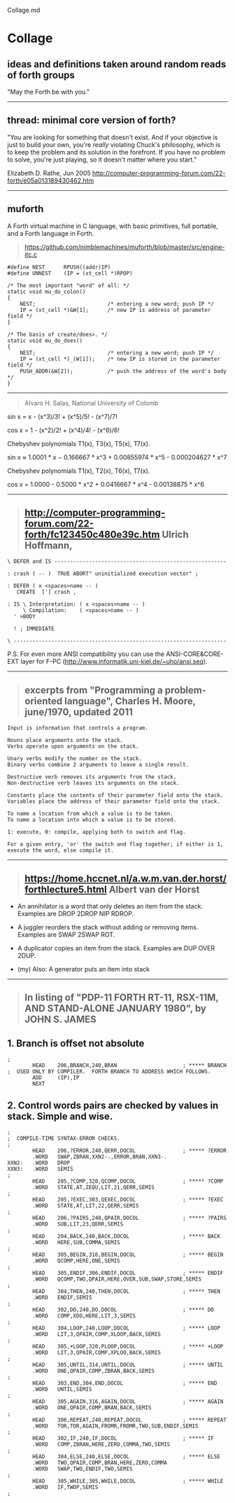 Collage.md

# Collage

## ideas and definitions taken around random reads of forth groups

"May the Forth be with you."

---
## thread: minimal core version of forth? 

"You are looking for something that doesn't exist.  And if your
objective is just to build your own, you're _really_ violating
Chuck's philosophy, which is to keep the problem and its
solution in the forefront.  If you have no problem to solve,
you're just playing, so it doesn't matter where you start."

Elizabeth D. Rathe, Jun 2005
http://computer-programming-forum.com/22-forth/e05a013189430462.htm 

---
## muforth

A Forth virtual machine in C language, with basic primitives, full portable, and a Forth language in Forth.

> https://github.com/nimblemachines/muforth/blob/master/src/engine-itc.c
```
#define NEST      RPUSH((addr)IP)
#define UNNEST    (IP = (xt_cell *)RPOP)

/* The most important "word" of all: */
static void mu_do_colon()
{
    NEST;                       /* entering a new word; push IP */
    IP = (xt_cell *)&W[1];      /* new IP is address of parameter field */
}

/* The basis of create/does>. */
static void mu_do_does()
{
    NEST;                       /* entering a new word; push IP */
    IP = (xt_cell *)_(W[1]);    /* new IP is stored in the parameter field */
    PUSH_ADDR(&W[2]);           /* push the address of the word's body */
}
```
---
> Alvaro H. Salas, National University of Colomb

sin x = x - (x^3)/3! + (x^5)/5! - (x^7)/7!

cos x =  1 - (x^2)/2! + (x^4)/4! - (x^6)/6!

Chebyshev polynomials T1(x), T3(x), T5(x), T7(x). 

sin x ≈ 1.0001 * x − 0.166667 * x^3 + 0.00855974 * x^5 - 0.000204627 * x^7

Chebyshev polynomials T1(x), T2(x), T6(x), T7(x).

cos x = 1.0000 - 0.5000 * x^2 + 0.0416667 * x^4 - 0.00138875 * x^6

---

> ## http://computer-programming-forum.com/22-forth/fc123450c480e39c.htm Ulrich Hoffmann,
```
\ DEFER and IS -------------------------------------------------------

: crash ( -- )  TRUE ABORT" uninitialized execution vector" ;

: DEFER ( x <spaces>name -- )
   CREATE  ['] crash ,

: IS \ Interpretation: ( x <spaces>name -- )
     \ Compilation:    ( <spaces>name -- )
  ' >BODY  

  ! ; IMMEDIATE

\ --------------------------------------------------------------------
```
P.S. For even more ANSI compatibility you can use the ANSI-CORE&CORE-EXT layer for F-PC (http://www.informatik.uni-kiel.de/~uho/ansi.seq).

---
> ## excerpts from "Programming a problem-oriented language", Charles H. Moore, june/1970, updated 2011

    Input is information that controls a program.
    
    Nouns place arguments onto the stack.
    Verbs operate upon arguments on the stack.

    Unary verbs modify the number on the stack.
    Binary verbs combine 2 arguments to leave a single result.

    Destructive verb removes its arguments from the stack.
    Non-destructive verb leaves its arguments on the stack.

    Constants place the contents of their parameter field onto the stack.
    Variables place the address of their parameter field onto the stack.
    
    To name a location from which a value is to be taken.
    To name a location into which a value is to be stored.

    1: execute, 0: compile, applying both to switch and flag. 
   
    For a given entry, 'or' the switch and flag together; if either is 1, execute the word, else compile it.


---
> ## https://home.hccnet.nl/a.w.m.van.der.horst/forthlecture5.html Albert van der Horst

- An annihilator is a word that only deletes an item from the stack.
Examples are DROP 2DROP NIP RDROP.

- A juggler reorders the stack without adding or removing items.
Examples are SWAP 2SWAP ROT.

- A duplicator copies an item from the stack.  Examples are DUP OVER
2DUP.

- (my) Also: A generator puts an item into stack
---
> ## In listing of "PDP-11 FORTH      RT-11, RSX-11M, AND STAND-ALONE      JANUARY 1980", by JOHN S. JAMES

## 1. Branch is offset not absolute
``` 
; 
        HEAD    206,BRANCH,240,BRAN                     ; ***** BRANCH
;  USED ONLY BY COMPILER.  FORTH BRANCH TO ADDRESS WHICH FOLLOWS.
        ADD     (IP),IP
        NEXT
````
## 2. Control words pairs are checked by values in stack. Simple and wise.
```
;
;  COMPILE-TIME SYNTAX-ERROR CHECKS.
;
        HEAD    206,?ERROR,240,QERR,DOCOL               ; ***** ?ERROR
        .WORD   SWAP,ZBRAN,XXN2-.,ERROR,BRAN,XXN3-.
XXN2:   .WORD   DROP
XXN3:   .WORD   SEMIS
;
        HEAD    205,?COMP,320,QCOMP,DOCOL               ; ***** ?COMP
        .WORD   STATE,AT,ZEQU,LIT,21,QERR,SEMIS
;
        HEAD    205,?EXEC,303,QEXEC,DOCOL               ; ***** ?EXEC
        .WORD   STATE,AT,LIT,22,QERR,SEMIS
;
        HEAD    206,?PAIRS,240,QPAIR,DOCOL              ; ***** ?PAIRS
        .WORD   SUB,LIT,23,QERR,SEMIS
;
        HEAD    204,BACK,240,BACK,DOCOL                 ; ***** BACK
        .WORD   HERE,SUB,COMMA,SEMIS
;
        HEAD    305,BEGIN,316,BEGIN,DOCOL               ; ***** BEGIN
        .WORD   QCOMP,HERE,ONE,SEMIS
;
        HEAD    305,ENDIF,306,ENDIF,DOCOL               ; ***** ENDIF
        .WORD   QCOMP,TWO,QPAIR,HERE,OVER,SUB,SWAP,STORE,SEMIS
;
        HEAD    304,THEN,240,THEN,DOCOL                 ; ***** THEN
        .WORD   ENDIF,SEMIS
;
        HEAD    302,DO,240,DO,DOCOL                     ; ***** DO
        .WORD   COMP,XDO,HERE,LIT,3,SEMIS
;
        HEAD    304,LOOP,240,LOOP,DOCOL                 ; ***** LOOP
        .WORD   LIT,3,QPAIR,COMP,XLOOP,BACK,SEMIS
;
        HEAD    305,+LOOP,320,PLOOP,DOCOL               ; ***** +LOOP
        .WORD   LIT,3,QPAIR,COMP,XPLOO,BACK,SEMIS
;
        HEAD    305,UNTIL,314,UNTIL,DOCOL               ; ***** UNTIL
        .WORD   ONE,QPAIR,COMP,ZBRAN,BACK,SEMIS
;
        HEAD    303,END,304,END,DOCOL                   ; ***** END
        .WORD   UNTIL,SEMIS
;
        HEAD    305,AGAIN,316,AGAIN,DOCOL               ; ***** AGAIN
        .WORD   ONE,QPAIR,COMP,BRAN,BACK,SEMIS
;
        HEAD    306,REPEAT,240,REPEAT,DOCOL             ; ***** REPEAT
        .WORD   TOR,TOR,AGAIN,FROMR,FROMR,TWO,SUB,ENDIF,SEMIS
;
        HEAD    302,IF,240,IF,DOCOL                     ; ***** IF
        .WORD   COMP,ZBRAN,HERE,ZERO,COMMA,TWO,SEMIS
;
        HEAD    304,ELSE,240,ELSE,DOCOL                 ; ***** ELSE
        .WORD   TWO,QPAIR,COMP,BRAN,HERE,ZERO,COMMA
        .WORD   SWAP,TWO,ENDIF,TWO,SEMIS
;
        HEAD    305,WHILE,305,WHILE,DOCOL               ; ***** WHILE
        .WORD   IF,TWOP,SEMIS
;
```
